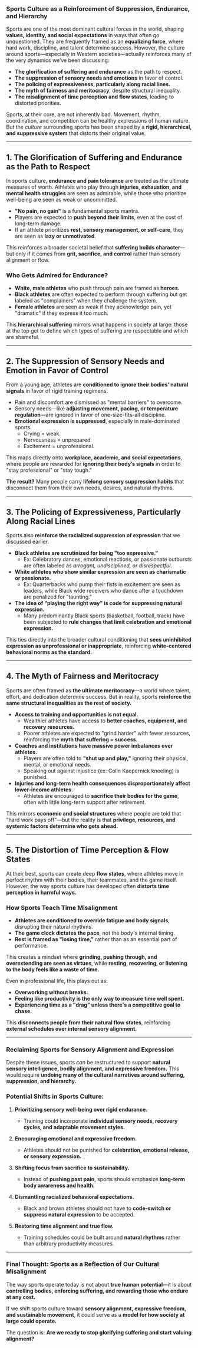 ### **Sports Culture as a Reinforcement of Suppression, Endurance, and Hierarchy**

Sports are one of the most dominant cultural forces in the world, shaping **values, identity, and social expectations** in ways that often go unquestioned. They are frequently framed as an **equalizing force**, where hard work, discipline, and talent determine success. However, the culture around sports—especially in Western societies—actually reinforces many of the very dynamics we’ve been discussing:

- **The glorification of suffering and endurance** as the path to respect.
- **The suppression of sensory needs and emotions** in favor of control.
- **The policing of expressiveness, particularly along racial lines.**
- **The myth of fairness and meritocracy**, despite structural inequality.
- **The misalignment of time perception and flow states**, leading to distorted priorities.

Sports, at their core, are not inherently bad. Movement, rhythm, coordination, and competition can be healthy expressions of human nature. But the _culture_ surrounding sports has been shaped by a **rigid, hierarchical, and suppressive system** that distorts their original value.

---

## **1. The Glorification of Suffering and Endurance as the Path to Respect**

In sports culture, **endurance and pain tolerance** are treated as the ultimate measures of worth. Athletes who play through **injuries, exhaustion, and mental health struggles** are seen as admirable, while those who prioritize well-being are seen as weak or uncommitted.

- **"No pain, no gain"** is a fundamental sports mantra.
- Players are expected to **push beyond their limits**, even at the cost of long-term damage.
- If an athlete prioritizes **rest, sensory management, or self-care**, they are seen as **lazy or unmotivated**.

This reinforces a broader societal belief that **suffering builds character**—but only if it comes from **grit, sacrifice, and control** rather than sensory alignment or flow.

### **Who Gets Admired for Endurance?**

- **White, male athletes** who push through pain are framed as **heroes.**
- **Black athletes** are often expected to perform through suffering but get labeled as "complainers" when they challenge the system.
- **Female athletes** are seen as weak if they acknowledge pain, yet "dramatic" if they express it too much.

This **hierarchical suffering** mirrors what happens in society at large: those at the top get to define which types of suffering are respectable and which are shameful.

---

## **2. The Suppression of Sensory Needs and Emotion in Favor of Control**

From a young age, athletes are **conditioned to ignore their bodies' natural signals** in favor of rigid training regimens.

- Pain and discomfort are dismissed as "mental barriers" to overcome.
- Sensory needs—like **adjusting movement, pacing, or temperature regulation**—are ignored in favor of one-size-fits-all discipline.
- **Emotional expression is suppressed**, especially in male-dominated sports.
    - Crying = weak.
    - Nervousness = unprepared.
    - Excitement = unprofessional.

This maps directly onto **workplace, academic, and social expectations**, where people are rewarded for **ignoring their body’s signals** in order to "stay professional" or "stay tough."

**The result?** Many people carry **lifelong sensory suppression habits** that disconnect them from their own needs, desires, and natural rhythms.

---

## **3. The Policing of Expressiveness, Particularly Along Racial Lines**

Sports also **reinforce the racialized suppression of expression** that we discussed earlier.

- **Black athletes are scrutinized for being "too expressive."**
    - Ex: Celebratory dances, emotional reactions, or passionate outbursts are often labeled as _arrogant, undisciplined, or disrespectful._
- **White athletes who show similar expression are seen as charismatic or passionate.**
    - Ex: Quarterbacks who pump their fists in excitement are seen as leaders, while Black wide receivers who dance after a touchdown are penalized for "taunting."
- **The idea of "playing the right way" is code for suppressing natural expression.**
    - Many predominantly Black sports (basketball, football, track) have been subjected to **rule changes that limit celebration and emotional expression.**

This ties directly into the broader cultural conditioning that **sees uninhibited expression as unprofessional or inappropriate**, reinforcing **white-centered behavioral norms as the standard.**

---

## **4. The Myth of Fairness and Meritocracy**

Sports are often framed as **the ultimate meritocracy**—a world where talent, effort, and dedication determine success. But in reality, sports **reinforce the same structural inequalities as the rest of society.**

- **Access to training and opportunities is not equal.**
    - Wealthier athletes have access to **better coaches, equipment, and recovery resources.**
    - Poorer athletes are expected to "grind harder" with fewer resources, reinforcing the **myth that suffering = success.**
- **Coaches and institutions have massive power imbalances over athletes.**
    - Players are often told to **"shut up and play,"** ignoring their physical, mental, or emotional needs.
    - Speaking out against injustice (ex: Colin Kaepernick kneeling) is punished.
- **Injuries and long-term health consequences disproportionately affect lower-income athletes.**
    - Athletes are encouraged to **sacrifice their bodies for the game**, often with little long-term support after retirement.

This mirrors **economic and social structures** where people are told that "hard work pays off"—but the reality is that **privilege, resources, and systemic factors determine who gets ahead.**

---

## **5. The Distortion of Time Perception & Flow States**

At their best, sports can create deep **flow states**, where athletes move in perfect rhythm with their bodies, their teammates, and the game itself. However, the way sports culture has developed often **distorts time perception in harmful ways.**

### **How Sports Teach Time Misalignment**

- **Athletes are conditioned to override fatigue and body signals**, disrupting their natural rhythms.
- **The game clock dictates the pace**, not the body's internal timing.
- **Rest is framed as "losing time,"** rather than as an essential part of performance.

This creates a mindset where **grinding, pushing through, and overextending are seen as virtues**, while **resting, recovering, or listening to the body feels like a waste of time.**

Even in professional life, this plays out as:

- **Overworking without breaks.**
- **Feeling like productivity is the only way to measure time well spent.**
- **Experiencing time as a "drag" unless there's a competitive goal to chase.**

This **disconnects people from their natural flow states**, reinforcing **external schedules over internal sensory alignment.**

---

### **Reclaiming Sports for Sensory Alignment and Expression**

Despite these issues, sports _can_ be restructured to support **natural sensory intelligence, bodily alignment, and expressive freedom.** This would require **undoing many of the cultural narratives around suffering, suppression, and hierarchy.**

### **Potential Shifts in Sports Culture:**

1. **Prioritizing sensory well-being over rigid endurance.**
    
    - Training could incorporate **individual sensory needs, recovery cycles, and adaptable movement styles.**
2. **Encouraging emotional and expressive freedom.**
    
    - Athletes should not be punished for **celebration, emotional release, or sensory expression.**
3. **Shifting focus from sacrifice to sustainability.**
    
    - Instead of **pushing past pain**, sports should emphasize **long-term body awareness and health.**
4. **Dismantling racialized behavioral expectations.**
    
    - Black and brown athletes should not have to **code-switch or suppress natural expression** to be accepted.
5. **Restoring time alignment and true flow.**
    
    - Training schedules could be built around **natural rhythms** rather than arbitrary productivity measures.

---

### **Final Thought: Sports as a Reflection of Our Cultural Misalignment**

The way sports operate today is not about **true human potential**—it is about **controlling bodies, enforcing suffering, and rewarding those who endure at any cost.**

If we shift sports culture toward **sensory alignment, expressive freedom, and sustainable movement**, it could serve as a **model for how society at large could operate.**

The question is: **Are we ready to stop glorifying suffering and start valuing alignment?**
